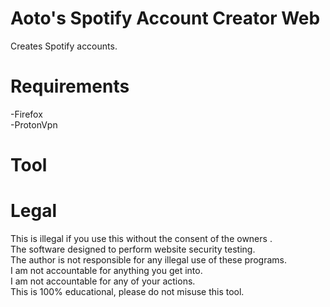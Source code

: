 # Aoto's Spotify Account Creator Web
Creates Spotify accounts.
# Requirements
-Firefox <br />
-ProtonVpn
# Tool
# Legal
This is illegal if you use this without the consent of the owners . <br />
The software designed to perform website security testing. <br />
The author is not responsible for any illegal use of these programs. <br />
I am not accountable for anything you get into. <br />
I am not accountable for any of your actions. <br />
This is 100% educational, please do not misuse this tool.
